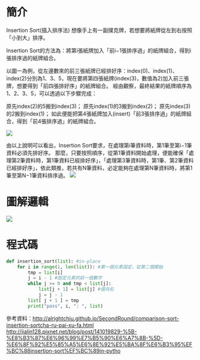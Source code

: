 # 簡介

Insertion Sort(插入排序法)
想像手上有一副撲克牌，若想要將紙牌從左到右按照「小到大」排序。

Insertion Sort的方法為：將第i張紙牌加入「前i−1張排序過」的紙牌組合，得到i張排序過的紙牌組合。

以圖一為例，從左邊數來的前三張紙牌已經排好序：index(0)、index(1)、index(2)分別為1、3、5，現在要將第四張紙牌(index(3)，數值為2)加入前三張牌，想要得到「前四張排好序」的紙牌組合。
經由觀察，最終結果的紙牌順序為1、2、3、5，可以透過以下步驟完成：

原先index(2)的5搬到index(3)；
原先index(1)的3搬到index(2)；
原先index(3)的2搬到index(1)；
如此便能把第4張紙牌加入(insert)「前3張排序過」的紙牌組合，得到「前4張排序過」的紙牌組合。

<img src='https://github.com/yen880405/yenlin/blob/master/classnote/image/%E8%9E%A2%E5%B9%95%E5%BF%AB%E7%85%A7%202020-01-07%20%E4%B8%8B%E5%8D%8810.19.14.png'>

由以上說明可以看出，Insertion Sort要求，在處理第i筆資料時，第1筆至第i−1筆資料必須先排好序。
那麼，只要按照順序，從第1筆資料開始處理，便能確保「處理第2筆資料時，第1筆資料已經排好序」，「處理第3筆資料時，第1筆、第2筆資料已經排好序」，依此類推，若共有N筆資料，必定能夠在處理第N筆資料時，將第1筆至第N−1筆資料排序過。
<img src='https://github.com/yen880405/yenlin/blob/master/classnote/image/%E8%9E%A2%E5%B9%95%E5%BF%AB%E7%85%A7%202020-01-07%20%E4%B8%8B%E5%8D%8810.21.28.png'>
# 圖解邏輯
<img src='https://github.com/yen880405/yenlin/blob/master/classnote/image/%E8%9E%A2%E5%B9%95%E5%BF%AB%E7%85%A7%202020-01-07%20%E4%B8%8B%E5%8D%8810.23.08.png'>

# 程式碼
```python
def insertion_sort(list): #in-place
    for i in range(1, len(list)): #第一個元素固定，從第二個開始
        tmp = list[i]
        j = i - 1 #固定元素的前一個數字
        while j >= 0 and tmp < list[j]:
            list[j + 1] = list[j] #值向右
            j = j - 1
        list[ j + 1 ] = tmp
        print("pass", i, ": ", list)
```
參考資料：http://alrightchiu.github.io/SecondRound/comparison-sort-insertion-sortcha-ru-pai-xu-fa.html</br>
        http://jialin128.pixnet.net/blog/post/141019829-%5B-%E8%B3%87%E6%96%99%E7%B5%90%E6%A7%8B-%5D-%E6%8F%92%E5%85%A5%E6%8E%92%E5%BA%8F%E6%B3%95%EF%BC%88insertion-sort%EF%BC%89in-pytho

